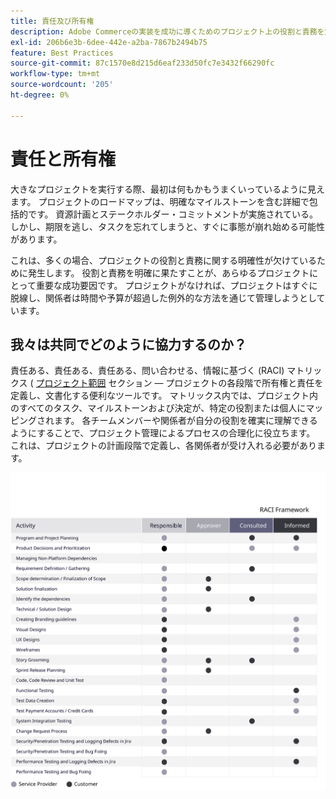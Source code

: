 ```yaml
---
title: 責任及び所有権
description: Adobe Commerceの実装を成功に導くためのプロジェクト上の役割と責務を定義する。
exl-id: 206b6e3b-6dee-442e-a2ba-7867b2494b75
feature: Best Practices
source-git-commit: 87c1570e8d215d6eaf233d50fc7e3432f66290fc
workflow-type: tm+mt
source-wordcount: '205'
ht-degree: 0%

---
```


# 責任と所有権

大きなプロジェクトを実行する際、最初は何もかもうまくいっているように見えます。 プロジェクトのロードマップは、明確なマイルストーンを含む詳細で包括的です。 資源計画とステークホルダー・コミットメントが実施されている。 しかし、期限を逃し、タスクを忘れてしまうと、すぐに事態が崩れ始める可能性があります。

これは、多くの場合、プロジェクトの役割と責務に関する明確性が欠けているために発生します。 役割と責務を明確に果たすことが、あらゆるプロジェクトにとって重要な成功要因です。 プロジェクトがなければ、プロジェクトはすぐに脱線し、関係者は時間や予算が超過した例外的な方法を通じて管理しようとしています。

## 我々は共同でどのように協力するのか？

責任ある、責任ある、責任ある、問い合わせる、情報に基づく (RACI) マトリックス ( [プロジェクト範囲](../project-scope/deliverables.md) セクション — プロジェクトの各段階で所有権と責任を定義し、文書化する便利なツールです。 マトリックス内では、プロジェクト内のすべてのタスク、マイルストーンおよび決定が、特定の役割または個人にマッピングされます。 各チームメンバーや関係者が自分の役割を確実に理解できるようにすることで、プロジェクト管理によるプロセスの合理化に役立ちます。 これは、プロジェクトの計画段階で定義し、各関係者が受け入れる必要があります。

![RACI フレームワークを説明する表](../../assets/playbooks/raci.svg)
